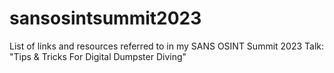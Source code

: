 # sansosintsummit2023
List of links and resources referred to in my SANS OSINT Summit 2023 Talk: "Tips &amp; Tricks For Digital Dumpster Diving"
